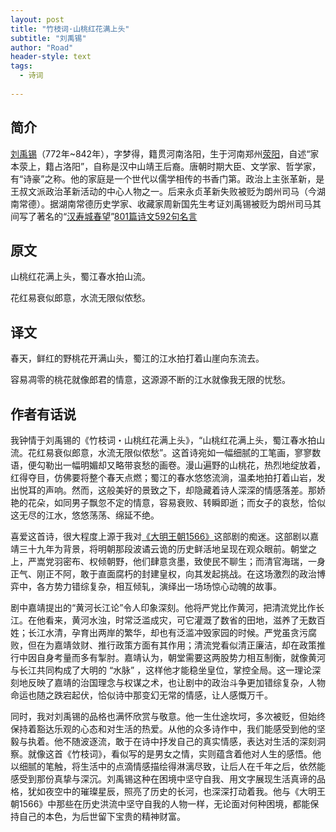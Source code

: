 ```yaml
---
layout: post
title: "竹枝词·山桃红花满上头"
subtitle: "刘禹锡"
author: "Road"
header-style: text
tags:
  - 诗词
  
---
```



简介
-------
[刘禹锡](https://baike.baidu.com/item/%E5%88%98%E7%A6%B9%E9%94%A1/296467)（772年~842年），字梦得，籍贯河南洛阳，生于河南郑州[荥阳](https://baike.baidu.com/item/%E8%8D%A5/6565036)，自述“家本荥上，籍占洛阳”，自称是汉中山靖王后裔。唐朝时期大臣、文学家、哲学家，有“诗豪”之称。他的家庭是一个世代以儒学相传的书香门第。政治上主张革新，是王叔文派政治革新活动的中心人物之一。后来永贞革新失败被贬为朗州司马（今湖南常德）。据湖南常德历史学家、收藏家周新国先生考证刘禹锡被贬为朗州司马其间写了著名的“[汉寿城春望](https://www.gushiwen.cn/shiwenv.aspx?id=2049d761c7cf)”[801篇诗文](https://www.gushiwen.cn/shiwens/default.aspx?astr=%e5%88%98%e7%a6%b9%e9%94%a1)[592句名言](https://www.gushiwen.cn/mingjus/default.aspx?astr=%e5%88%98%e7%a6%b9%e9%94%a1)

原文
-------
山桃红花满上头，蜀江春水拍山流。

花红易衰似郎意，水流无限似侬愁。


译文
-------
春天，鲜红的野桃花开满山头，蜀江的江水拍打着山崖向东流去。

容易凋零的桃花就像郎君的情意，这源源不断的江水就像我无限的忧愁。


作者有话说
-------


我钟情于刘禹锡的《竹枝词・山桃红花满上头》，“山桃红花满上头，蜀江春水拍山流。花红易衰似郎意，水流无限似侬愁”。这首诗宛如一幅细腻的工笔画，寥寥数语，便勾勒出一幅明媚却又略带哀愁的画卷。漫山遍野的山桃花，热烈地绽放着，红得夺目，仿佛要将整个春天点燃；蜀江的春水悠悠流淌，温柔地拍打着山岩，发出悦耳的声响。然而，这般美好的景致之下，却隐藏着诗人深深的情感落差。那娇艳的花朵，如同男子飘忽不定的情意，容易衰败、转瞬即逝；而女子的哀愁，恰似这无尽的江水，悠悠荡荡、绵延不绝。

喜爱这首诗，很大程度上源于我对[《大明王朝1566》](https://baike.baidu.com/item/%E5%A4%A7%E6%98%8E%E7%8E%8B%E6%9C%9D1566/31194)这部剧的痴迷。这部剧以嘉靖三十九年为背景，将明朝那段波谲云诡的历史鲜活地呈现在观众眼前。朝堂之上，严嵩党羽密布、权倾朝野，他们肆意贪墨，致使民不聊生；而清官海瑞，一身正气、刚正不阿，敢于直面腐朽的封建皇权，向其发起挑战。在这场激烈的政治博弈中，各方势力错综复杂，相互倾轧，演绎出一场场惊心动魄的故事。

剧中嘉靖提出的“黄河长江论”令人印象深刻。他将严党比作黄河，把清流党比作长江。在他看来，黄河水浊，时常泛滥成灾，可它灌溉了数省的田地，滋养了无数百姓；长江水清，孕育出两岸的繁华，却也有泛滥冲毁家园的时候。严党虽贪污腐败，但在为嘉靖敛财、推行政策方面有其作用；清流党看似清正廉洁，却在政策推行中因自身考量而多有掣肘。嘉靖认为，朝堂需要这两股势力相互制衡，就像黄河与长江共同构成了大明的 “水脉” ，这样他才能稳坐皇位，掌控全局。这一理论深刻地反映了嘉靖的治国理念与权谋之术，也让剧中的政治斗争更加错综复杂，人物命运也随之跌宕起伏，恰似诗中那变幻无常的情感，让人感慨万千。

同时，我对刘禹锡的品格也满怀欣赏与敬意。他一生仕途坎坷，多次被贬，但始终保持着豁达乐观的心态和对生活的热爱。从他的众多诗作中，我们能感受到他的坚毅与执着。他不随波逐流，敢于在诗中抒发自己的真实情感，表达对生活的深刻洞察。就像这首《竹枝词》，看似写的是男女之情，实则蕴含着他对人生的感悟。他以细腻的笔触，将生活中的点滴情感描绘得淋漓尽致，让后人在千年之后，依然能感受到那份真挚与深沉。刘禹锡这种在困境中坚守自我、用文字展现生活真谛的品格，犹如夜空中的璀璨星辰，照亮了历史的长河，也深深打动着我。他与《大明王朝1566》中那些在历史洪流中坚守自我的人物一样，无论面对何种困境，都能保持自己的本色，为后世留下宝贵的精神财富。

